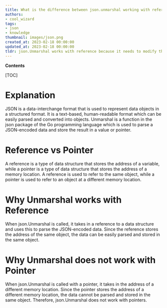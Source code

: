 ```yaml
---
title: What is the difference between json.unmarshal working with references and not pointers?
authors:
- cool_wizard
tags:
- json
- knowledge
thumbnail: images/json.png
created_at: 2023-02-18 00:00:00
updated_at: 2023-02-18 00:00:00
tldr: json.Unmarshal works with reference because it needs to modify the underlying value of the reference.
---
```


**Contents**

[TOC]

# Explanation

JSON is a data-interchange format that is used to represent data objects in a structured format. It is a text-based, human-readable format which can be easily parsed and converted into objects. Unmarshal is a function in the json package of the Go programming language which is used to parse a JSON-encoded data and store the result in a value or pointer.

# Reference vs Pointer

A reference is a type of data structure that stores the address of a variable, while a pointer is a type of data structure that stores the address of a memory location. A reference is used to refer to the same object, while a pointer is used to refer to an object at a different memory location.

# Why Unmarshal works with Reference

When json.Unmarshal is called, it takes in a reference to a data structure and uses this to parse the JSON-encoded data. Since the reference stores the address of the same object, the data can be easily parsed and stored in the same object.

# Why Unmarshal does not work with Pointer

When json.Unmarshal is called with a pointer, it takes in the address of a different memory location. Since the pointer stores the address of a different memory location, the data cannot be parsed and stored in the same object. Therefore, json.Unmarshal does not work with pointers.
